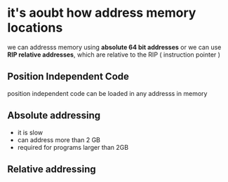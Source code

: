 # it's aoubt how address memory locations 

we can addresss memory using **absolute 64 bit addresses** or we can use **RIP relative addresses**, which are relative to the RIP ( instruction pointer )

## Position Independent Code 
position independent code can be loaded in any addresss in memory

## Absolute addressing 
- it is slow 
- can address more than 2 GB 
- required for programs larger than 2GB

## Relative addressing
